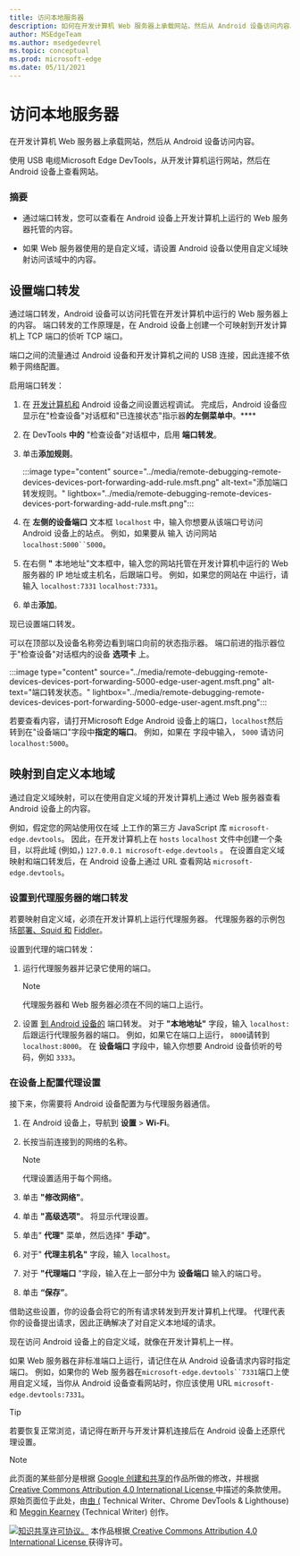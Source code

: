 ```yaml
---
title: 访问本地服务器
description: 如何在开发计算机 Web 服务器上承载网站，然后从 Android 设备访问内容。
author: MSEdgeTeam
ms.author: msedgedevrel
ms.topic: conceptual
ms.prod: microsoft-edge
ms.date: 05/11/2021
---
```

<!-- Copyright Kayce Basques

   Licensed under the Apache License, Version 2.0 (the "License");
   you may not use this file except in compliance with the License.
   You may obtain a copy of the License at

       https://www.apache.org/licenses/LICENSE-2.0

   Unless required by applicable law or agreed to in writing, software
   distributed under the License is distributed on an "AS IS" BASIS,
   WITHOUT WARRANTIES OR CONDITIONS OF ANY KIND, either express or implied.
   See the License for the specific language governing permissions and
   limitations under the License.  -->
# <a name="access-local-servers"></a>访问本地服务器

在开发计算机 Web 服务器上承载网站，然后从 Android 设备访问内容。

使用 USB 电缆Microsoft Edge DevTools，从开发计算机运行网站，然后在 Android 设备上查看网站。

### <a name="summary"></a>摘要

*  通过端口转发，您可以查看在 Android 设备上开发计算机上运行的 Web 服务器托管的内容。

*  如果 Web 服务器使用的是自定义域，请设置 Android 设备以使用自定义域映射访问该域中的内容。


<!-- ====================================================================== -->
## <a name="set-up-port-forwarding"></a>设置端口转发

通过端口转发，Android 设备可以访问托管在开发计算机中运行的 Web 服务器上的内容。  端口转发的工作原理是，在 Android 设备上创建一个可映射到开发计算机上 TCP 端口的侦听 TCP 端口。

端口之间的流量通过 Android 设备和开发计算机之间的 USB 连接，因此连接不依赖于网络配置。

启用端口转发：

1. 在 [开发计算机和](./index.md) Android 设备之间设置远程调试。  完成后，Android 设备应显示在"检查设备"对话框和"已连接状态"指示器**的左侧菜单中**。****

1. 在 DevTools **中的** "检查设备"对话框中，启用 **端口转发**。

1. 单击**添加规则**。

   :::image type="content" source="../media/remote-debugging-remote-devices-devices-port-forwarding-add-rule.msft.png" alt-text="添加端口转发规则。" lightbox="../media/remote-debugging-remote-devices-devices-port-forwarding-add-rule.msft.png":::

1. 在 **左侧的设备端口** 文本框 `localhost` 中，输入你想要从该端口号访问 Android 设备上的站点。  例如，如果要从 输入 访问网站`localhost:5000``5000`。

1. 在右侧 **"** 本地地址"文本框中，输入您的网站托管在开发计算机中运行的 Web 服务器的 IP 地址或主机名，后跟端口号。  例如，如果您的网站在 中运行，请输入 `localhost:7331` `localhost:7331`。

1. 单击**添加**。

现已设置端口转发。

可以在顶部以及设备名称旁边看到端口向前的状态指示器。  端口前进的指示器位于"检查设备"对话框内的设备 **选项卡** 上。

:::image type="content" source="../media/remote-debugging-remote-devices-devices-port-forwarding-5000-edge-user-agent.msft.png" alt-text="端口转发状态。" lightbox="../media/remote-debugging-remote-devices-devices-port-forwarding-5000-edge-user-agent.msft.png":::

若要查看内容，请打开Microsoft Edge Android 设备上的端口，`localhost`然后转到在"设备端口"字段中**指定的端口**。  例如，如果在 字段中输入， `5000` 请访问 `localhost:5000`。


<!-- ====================================================================== -->
## <a name="map-to-custom-local-domains"></a>映射到自定义本地域

通过自定义域映射，可以在使用自定义域的开发计算机上通过 Web 服务器查看 Android 设备上的内容。

例如，假定您的网站使用仅在域 上工作的第三方 JavaScript 库 `microsoft-edge.devtools`。  因此，在开发计算机上在 `hosts` `localhost` 文件中创建一个条目，以将此域 (例如，) `127.0.0.1 microsoft-edge.devtools` 。  在设置自定义域映射和端口转发后，在 Android 设备上通过 URL 查看网站 `microsoft-edge.devtools`。

### <a name="set-up-port-forwarding-to-proxy-server"></a>设置到代理服务器的端口转发

若要映射自定义域，必须在开发计算机上运行代理服务器。  代理服务器的示例包括[部署、](https://www.charlesproxy.com)[Squid 和](https://wiki.squid-cache.org) [Fiddler](https://www.telerik.com/fiddler)。

设置到代理的端口转发：

1. 运行代理服务器并记录它使用的端口。

   > [!NOTE]
   > 代理服务器和 Web 服务器必须在不同的端口上运行。

1. 设置 [到 Android 设备的](#set-up-port-forwarding) 端口转发。  对于 **"本地地址"** 字段，输入 `localhost:` 后跟运行代理服务器的端口。  例如，如果它在端口上运行， `8000`请转到 `localhost:8000`。  在 **设备端口** 字段中，输入你想要 Android 设备侦听的号码，例如 `3333`。

### <a name="configure-proxy-settings-on-your-device"></a>在设备上配置代理设置

接下来，你需要将 Android 设备配置为与代理服务器通信。

1. 在 Android 设备上，导航到 **设置** > **Wi-Fi**。

1. 长按当前连接到的网络的名称。

    > [!NOTE]
    > 代理设置适用于每个网络。

1. 单击 **"修改网络"**。

1. 单击 **"高级选项"**。  将显示代理设置。

1. 单击" **代理"** 菜单，然后选择" **手动"**。

1. 对于" **代理主机名"** 字段，输入 `localhost`。

1. 对于 **"代理端口** "字段，输入在上一部分中为 **设备端口** 输入的端口号。

1. 单击 **“保存”**。

借助这些设置，你的设备会将它的所有请求转发到开发计算机上代理。  代理代表你的设备提出请求，因此正确解决了对自定义本地域的请求。

现在访问 Android 设备上的自定义域，就像在开发计算机上一样。

如果 Web 服务器在非标准端口上运行，请记住在从 Android 设备请求内容时指定端口。  例如，如果你的 Web 服务器在`microsoft-edge.devtools``7331`端口上使用自定义域，当你从 Android 设备查看网站时，你应该使用 URL `microsoft-edge.devtools:7331`。

> [!TIP]
> 若要恢复正常浏览，请记得在断开与开发计算机连接后在 Android 设备上还原代理设置。


<!-- ====================================================================== -->
> [!NOTE]
> 此页面的某些部分是根据 [Google 创建和共享的](https://developers.google.com/terms/site-policies)作品所做的修改，并根据[ Creative Commons Attribution 4.0 International License ](https://creativecommons.org/licenses/by/4.0)中描述的条款使用。
> 原始页面位于此处，[](https://developers.google.com/web/tools/chrome-devtools/remote-debugging/local-server)由[由 (](https://developers.google.com/web/resources/contributors#kayce-basques) Technical Writer、Chrome DevTools \& Lighthouse) 和 [Meggin Kearney](https://developers.google.com/web/resources/contributors#meggin-kearney) (Technical Writer) 创作。

[![知识共享许可协议。](https://i.creativecommons.org/l/by/4.0/88x31.png)](https://creativecommons.org/licenses/by/4.0)
本作品根据[ Creative Commons Attribution 4.0 International License ](https://creativecommons.org/licenses/by/4.0)获得许可。
